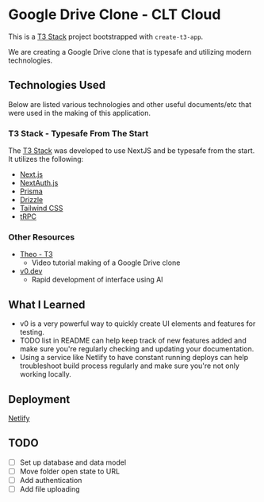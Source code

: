 # Google Drive Clone - CLT Cloud
This is a [T3 Stack](https://create.t3.gg/) project bootstrapped with `create-t3-app`.

We are creating a Google Drive clone that is typesafe and utilizing modern technologies.

## Technologies Used
Below are listed various technologies and other useful documents/etc that were used in the making of this application.

### T3 Stack - Typesafe From The Start
The [T3 Stack](https://create.t3.gg/) was developed to use NextJS and be typesafe from the start. It utilizes the following:
- [Next.js](https://nextjs.org)
- [NextAuth.js](https://next-auth.js.org)
- [Prisma](https://prisma.io)
- [Drizzle](https://orm.drizzle.team)
- [Tailwind CSS](https://tailwindcss.com)
- [tRPC](https://trpc.io)

### Other Resources
- [Theo - T3](https://www.youtube.com/watch?v=c-hKSbzooAg)
    - Video tutorial making of a Google Drive clone
- [v0.dev](https://v0.dev/)
    - Rapid development of interface using AI

## What I Learned
- v0 is a very powerful way to quickly create UI elements and features for testing.
- TODO list in README can help keep track of new features added and make sure you're regularly checking and updating your documentation.
- Using a service like Netlify to have constant running deploys can help troubleshoot build process regularly and make sure you're not only working locally.


## Deployment
[Netlify](https://clt-cloud.netlify.app/)

## TODO
- [ ] Set up database and data model
- [ ] Move folder open state to URL
- [ ] Add authentication
- [ ] Add file uploading